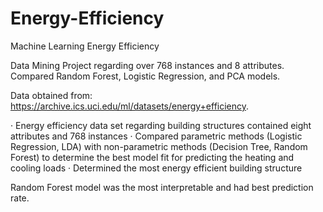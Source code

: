# Energy-Efficiency
Machine Learning Energy Efficiency

Data Mining Project regarding over 768 instances and 8 attributes. Compared Random Forest, Logistic Regression, and PCA models.

Data obtained from: https://archive.ics.uci.edu/ml/datasets/energy+efficiency.

· Energy efficiency data set regarding building structures contained eight attributes and 768 instances
· Compared parametric methods (Logistic Regression, LDA) with non-parametric methods (Decision Tree, Random Forest) to determine the best model fit for predicting the heating and cooling loads 
· Determined the most energy efficient building structure

Random Forest model was the most interpretable and had best prediction rate.
